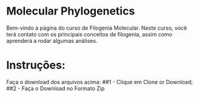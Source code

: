 # Molecular Phylogenetics
Bem-vindo à página do curso de Filogenia Molecular. Neste curso, você terá contato com os principais conceitos de filogenia, assim como aprenderá a rodar algumas análises.
# Instruções:
Faça o download dos arquivos acima:
##1 - Clique em Clone or Download;
##2 - Faça o Download no Formato Zip
